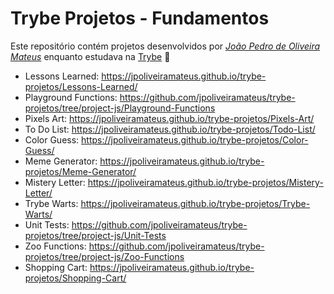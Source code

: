 # Trybe Projetos - Fundamentos

Este repositório contém projetos desenvolvidos por _[João Pedro de Oliveira Mateus](https://www.linkedin.com/in/jo%C3%A3o-pedro-de-oliveira-mateus-81b137187/)_ enquanto estudava na [Trybe](https://www.betrybe.com/) :rocket:

- Lessons Learned: https://jpoliveiramateus.github.io/trybe-projetos/Lessons-Learned/
- Playground Functions: https://github.com/jpoliveiramateus/trybe-projetos/tree/project-js/Playground-Functions
- Pixels Art: https://jpoliveiramateus.github.io/trybe-projetos/Pixels-Art/
- To Do List: https://jpoliveiramateus.github.io/trybe-projetos/Todo-List/
- Color Guess: https://jpoliveiramateus.github.io/trybe-projetos/Color-Guess/
- Meme Generator: https://jpoliveiramateus.github.io/trybe-projetos/Meme-Generator/
- Mistery Letter: https://jpoliveiramateus.github.io/trybe-projetos/Mistery-Letter/
- Trybe Warts: https://jpoliveiramateus.github.io/trybe-projetos/Trybe-Warts/
- Unit Tests: https://github.com/jpoliveiramateus/trybe-projetos/tree/project-js/Unit-Tests
- Zoo Functions: https://github.com/jpoliveiramateus/trybe-projetos/tree/project-js/Zoo-Functions
- Shopping Cart: https://jpoliveiramateus.github.io/trybe-projetos/Shopping-Cart/
